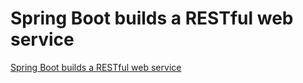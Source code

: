 # Spring Boot builds a RESTful web service
[Spring Boot builds a RESTful web service](https://aiwithcloud.com/2022/09/19/spring_boot_builds_a_restful_web_service/)